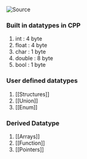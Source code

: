 ![Source](https://www.youtube.com/watch?v=JrnQ-915czY&list=PLu0W_9lII9agpFUAlPFe_VNSlXW5uE0YL&index=4&pp=iAQB)

### Built in datatypes in CPP
1. int : 4 byte
2. float : 4 byte
3. char : 1 byte
4. double : 8 byte
5. bool : 1 byte

### User defined datatypes
1. [[Structures]]
2. [[Union]]
3. [[Enum]]

### Derived Datatype
1. [[Arrays]]
2. [[Function]]
3. [[Pointers]]
